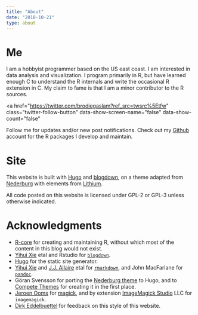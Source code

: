 ```yaml
---
title: "About"
date: "2018-10-21"
type: about
---
```


# Me

I am a hobbyist programmer based on the US east coast.  I am interested in data
analysis and visualization.  I program primarily in R, but have learned enough C
to understand the R internals and write the occasional R extension in C.  My
claim to fame is that I am a minor contributor to the R sources.

<a
  href="https://twitter.com/brodiegaslam?ref_src=twsrc%5Etfw"
  class="twitter-follow-button"
  data-show-screen-name="false"
  data-show-count="false"
>
Follow
</a> me for updates and/or new post notifications.  Check out my
[Github](https://github.com/brodieG) account for the R packages I develop and
maintain.

<script async src="https://platform.twitter.com/widgets.js" charset="utf-8"></script>

# Site

This website is built with [Hugo](https://gohugo.io/) and
[blogdown](https://github.com/rstudio/blogdown), on a theme adapted from 
[Nederburg](https://themes.gohugo.io/hugo-nederburg-theme/) with
elements from [Lithium](https://themes.gohugo.io/theme/hugo-lithium-theme/).

All code posted on this website is licensed under GPL-2 or GPL-3 unless
otherwise indicated.

# Acknowledgments

* [R-core](https://www.r-project.org/contributors.html) for creating and
  maintaining R, without which most of the content in this blog would not exist.
* [Yihui Xie](https://yihui.name/) etal and Rstudio for
  [`blogdown`](https://github.com/rstudio/blogdown).
* [Hugo](https://gohugo.io/) for the static site generator.
* [Yihui Xie](https://yihui.name/) and [J.J.
  Allaire](https://github.com/jjallaire) etal for
  [`rmarkdown`](https://cran.r-project.org/package=rmarkdown), and John MacFarlane
  for [`pandoc`](http://pandoc.org/).
* Göran Svensson for porting the [Nederburg
  theme](https://themes.gohugo.io/hugo-nederburg-theme/) to Hugo, and to
  [Compete Themes](https://www.competethemes.com/tracks/) for creating it in the
  first place.
* [Jeroen Ooms](https://github.com/jeroen) for
  [magick](https://cran.r-project.org/package=magick), and by extension
  [ImageMagick Studio](https://github.com/orgs/ImageMagick/people) LLC
  for `imagemagick`.
* [Dirk Eddelbuettel](http://dirk.eddelbuettel.com/) for feedback on this
  style of this website.
